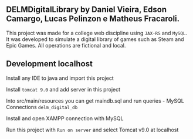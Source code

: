 ## DELMDigitalLibrary by Daniel Vieira, Edson Camargo, Lucas Pelinzon e Matheus Fracaroli.

This project was made for a college web discipline using `JAX-RS` and `MySQL`. It was developed to simulate a digital library of games such as Steam and Epic Games. All operations are fictional and local.

## Development localhost

Install any IDE to java and import this project

Install `tomcat 9.0` and add server in this project

Into src/main/resources you can get maindb.sql and run queries - MySQL Connections `delm_digital_db`

Install and open XAMPP connection with MySQL

Run this project with `Run on server` and select Tomcat v9.0 at localhost





